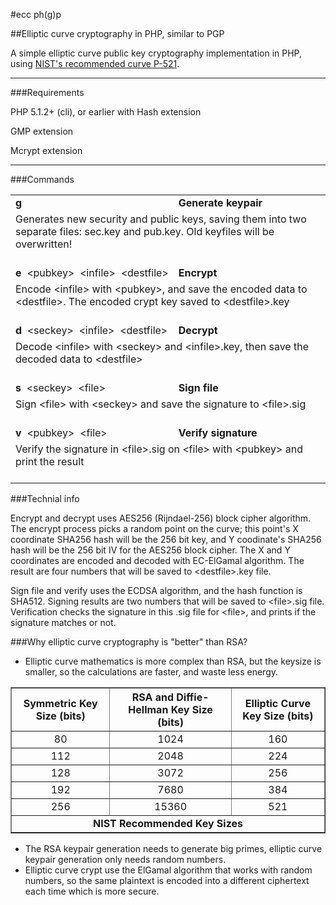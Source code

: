 #ecc ph(g)p

##Elliptic curve cryptography in PHP, similar to PGP

A simple elliptic curve public key cryptography implementation in PHP, using <a href="http://csrc.nist.gov/groups/ST/toolkit/documents/dss/NISTReCur.pdf" target="_blank">NIST's recommended curve P-521</a>.

---

###Requirements

PHP 5.1.2+ (cli), or earlier with Hash extension

GMP extension

Mcrypt extension

---

###Commands

<table border="0" cellspacing="0" cellpadding="3">
<tr>
<td><b>g</b></td>
<td><b>Generate keypair</b></td>
</tr>
<tr>
<td colspan="2">Generates new security and public keys, saving them into two separate files: sec.key and pub.key. Old keyfiles will be overwritten!<br/><br/></td>
</tr>
<tr>
<td width="1%" nowrap><b>e</b>&nbsp;&nbsp;&lt;pubkey&gt;&nbsp;&nbsp;&lt;infile&gt;&nbsp;&nbsp;&lt;destfile&gt;</td>
<td><b>Encrypt</b></td>
</tr>
<tr>
<td colspan="2">Encode &lt;infile&gt; with &lt;pubkey&gt;, and save the encoded data to &lt;destfile&gt;. The encoded crypt key saved to &lt;destfile&gt;.key<br/><br/></td>
</tr>
<tr>
<td><b>d</b>&nbsp;&nbsp;&lt;seckey&gt;&nbsp;&nbsp;&lt;infile&gt;&nbsp;&nbsp;&lt;destfile&gt;</td>
<td><b>Decrypt</b></td>
</tr>
<tr>
<td colspan="2">Decode &lt;infile&gt; with &lt;seckey&gt; and &lt;infile&gt;.key, then save the decoded data to &lt;destfile&gt;<br/><br/></td>
</tr>
<td><b>s</b>&nbsp;&nbsp;&lt;seckey&gt;&nbsp;&nbsp;&lt;file&gt;</td>
<td><b>Sign file</b></td>
</tr>
<tr>
<td colspan="2">Sign &lt;file&gt; with &lt;seckey&gt; and save the signature to &lt;file&gt;.sig<br/><br/></td>
</tr>
<tr>
<td><b>v</b>&nbsp;&nbsp;&lt;pubkey&gt;&nbsp;&nbsp;&lt;file&gt;</td>
<td><b>Verify signature</b></td>
</tr>
<tr>
<td colspan="2">Verify the signature in &lt;file&gt;.sig on &lt;file&gt; with &lt;pubkey&gt; and print the result<br/><br/></td>
</tr>
</table>

###Technial info

Encrypt and decrypt uses AES256 (Rijndael-256) block cipher algorithm. The encrypt process picks a random point on the curve; this point's X coordinate SHA256 hash will be the 256 bit key, and Y coodinate's SHA256 hash will be the 256 bit IV for the AES256 block cipher. The X and Y coordinates are encoded and decoded with EC-ElGamal algorithm. The result are four numbers that will be saved to &lt;destfile&gt;.key file.

Sign file and verify uses the ECDSA algorithm, and the hash function is SHA512. Signing results are two numbers that will be saved to &lt;file&gt;.sig file. Verification checks the signature in this .sig file for &lt;file&gt;, and prints if the signature matches or not.

###Why elliptic curve cryptography is "better" than RSA?

<ul>
<li>Elliptic curve mathematics is more complex than RSA, but the keysize is smaller, so the calculations are faster, and waste less energy.</li>
</ul>

<table border="1" cellspacing="0" cellpadding="10">
    <th align="center">Symmetric Key Size (bits)</th>
	<th align="center">RSA and Diffie-Hellman Key Size (bits)</th>
	<th align="center">Elliptic Curve Key Size (bits)</th>
  <tr>
    <td align="center">80</td>
	<td align="center">1024</td>
	<td align="center">160</td>
  </tr>
  <tr id="highlight">
    <td align="center">112</td>
	<td align="center">2048</td>
	<td align="center">224</td>
  </tr>
  <tr>
    <td align="center">128</td>
	<td align="center">3072</td>
	<td align="center">256</td>
  </tr>  
  <tr id="highlight">
    <td align="center">192</td>
	<td align="center">7680</td>
	<td align="center">384</td>
  </tr>
  <tr>
    <td align="center">256</td>
	<td align="center">15360</td>
	<td align="center">521</td>
  </tr> 
  <tr><td colspan="3" align="center"><b>NIST Recommended Key Sizes</b></td></tr> 
</table>

<ul>
<li>The RSA keypair generation needs to generate big primes, elliptic curve keypair generation only needs random numbers.</li>
<li>Elliptic curve crypt use the ElGamal algorithm that works with random numbers, so the same plaintext is encoded into a different ciphertext each time which is more secure.</li>
</ul>
